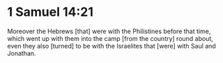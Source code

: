# 1 Samuel 14:21

Moreover the Hebrews [that] were with the Philistines before that time, which went up with them into the camp [from the country] round about, even they also [turned] to be with the Israelites that [were] with Saul and Jonathan.